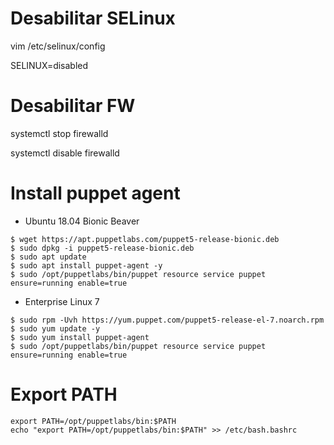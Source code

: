 # Desabilitar SELinux
vim /etc/selinux/config

SELINUX=disabled

# Desabilitar FW
systemctl stop firewalld

systemctl disable firewalld

# Install puppet agent
- Ubuntu 18.04 Bionic Beaver
```
$ wget https://apt.puppetlabs.com/puppet5-release-bionic.deb
$ sudo dpkg -i puppet5-release-bionic.deb 
$ sudo apt update 
$ sudo apt install puppet-agent -y 
$ sudo /opt/puppetlabs/bin/puppet resource service puppet ensure=running enable=true
```
- Enterprise Linux 7
```
$ sudo rpm -Uvh https://yum.puppet.com/puppet5-release-el-7.noarch.rpm
$ sudo yum update -y
$ sudo yum install puppet-agent
$ sudo /opt/puppetlabs/bin/puppet resource service puppet ensure=running enable=true
```
# Export PATH

```
export PATH=/opt/puppetlabs/bin:$PATH
echo "export PATH=/opt/puppetlabs/bin:$PATH" >> /etc/bash.bashrc
```
